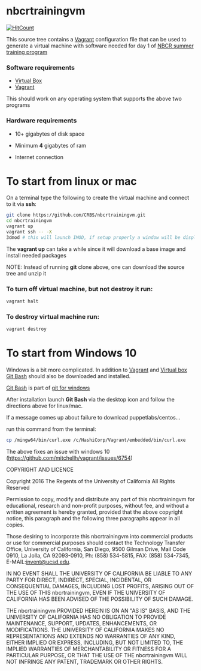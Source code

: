 [vagrant]: https://www.vagrantup.com/
[virtualbox]: https://www.virtualbox.org/
[nbcrtrain]: https://biobigdata.ucsd.edu/discover/courses/nbcr_summer_training_program_-_data_to_structural_models
[gitbash]: https://git-for-windows.github.io/

# nbcrtrainingvm

[![HitCount](http://hits.dwyl.io/crbs/nbcrtrainingvm.svg)](http://hits.dwyl.io/crbs/nbcrtrainingvm)


This source tree contains a [Vagrant][vagrant] configuration file that can be used to generate a virtual machine with software needed for day 1 of [NBCR summer training program][nbcrtrain]

### Software requirements

* [Virtual Box][virtualbox]
* [Vagrant][vagrant]
 
This should work on any operating system that supports the above two programs


### Hardware requirements

* 10+ gigabytes of disk space

* Minimum **4** gigabytes of ram

* Internet connection

# To start from linux or mac

On a terminal type the following to create the virtual machine
and connect to it via **ssh**:

```Bash
git clone https://github.com/CRBS/nbcrtrainingvm.git
cd nbcrtrainingvm
vagrant up
vagrant ssh -- -X
3dmod # this will launch IMOD, if setup properly a window will be displayed
```
The **vagrant up** can take a while since it will download a base image and install needed packages

NOTE: Instead of running **git** clone above, one can download the source tree and unzip it

### To turn off virtual machine, but not destroy it run:

```Bash
vagrant halt
```

### To destroy virtual machine run:

```Bash
vagrant destroy
```


# To start from Windows 10

Windows is a bit more complicated.  In addition to [Vagrant][vagrant] and [Virtual box][virtualbox] [Git Bash][gitbash] should also be downloaded and installed.  

[Git Bash][gitbash] is part of [git for windows][gitbash]

After installation launch **Git Bash** via the desktop icon and
follow the directions above for linux/mac.

If a message comes up about failure to download puppetlabs/centos...

run this command from the terminal:

```Bash
cp /mingw64/bin/curl.exe /c/HashiCorp/Vagrant/embedded/bin/curl.exe
```

The above fixes an issue with windows 10 (https://github.com/mitchellh/vagrant/issues/6754)








COPYRIGHT AND LICENCE

Copyright 2016 The Regents of the University of California All Rights Reserved

Permission to copy, modify and distribute any part of this nbcrtrainingvm for educational, research and non-profit purposes, without fee, and without a written agreement is hereby granted, provided that the above copyright notice, this paragraph and the following three paragraphs appear in all copies.

Those desiring to incorporate this nbcrtrainingvm into commercial products or use for commercial purposes should contact the Technology Transfer Office, University of California, San Diego, 9500 Gilman Drive, Mail Code 0910, La Jolla, CA 92093-0910, Ph: (858) 534-5815, FAX: (858) 534-7345, E-MAIL:invent@ucsd.edu.

IN NO EVENT SHALL THE UNIVERSITY OF CALIFORNIA BE LIABLE TO ANY PARTY FOR DIRECT, INDIRECT, SPECIAL, INCIDENTAL, OR CONSEQUENTIAL DAMAGES, INCLUDING LOST PROFITS, ARISING OUT OF THE USE OF THIS nbcrtrainingvm, EVEN IF THE UNIVERSITY OF CALIFORNIA HAS BEEN ADVISED OF THE POSSIBILITY OF SUCH DAMAGE.

THE nbcrtrainingvm PROVIDED HEREIN IS ON AN "AS IS" BASIS, AND THE UNIVERSITY OF CALIFORNIA HAS NO OBLIGATION TO PROVIDE MAINTENANCE, SUPPORT, UPDATES, ENHANCEMENTS, OR MODIFICATIONS. THE UNIVERSITY OF CALIFORNIA MAKES NO REPRESENTATIONS AND EXTENDS NO WARRANTIES OF ANY KIND, EITHER IMPLIED OR EXPRESS, INCLUDING, BUT NOT LIMITED TO, THE IMPLIED WARRANTIES OF MERCHANTABILITY OR FITNESS FOR A PARTICULAR PURPOSE, OR THAT THE USE OF THE nbcrtrainingvm WILL NOT INFRINGE ANY PATENT, TRADEMARK OR OTHER RIGHTS. 
